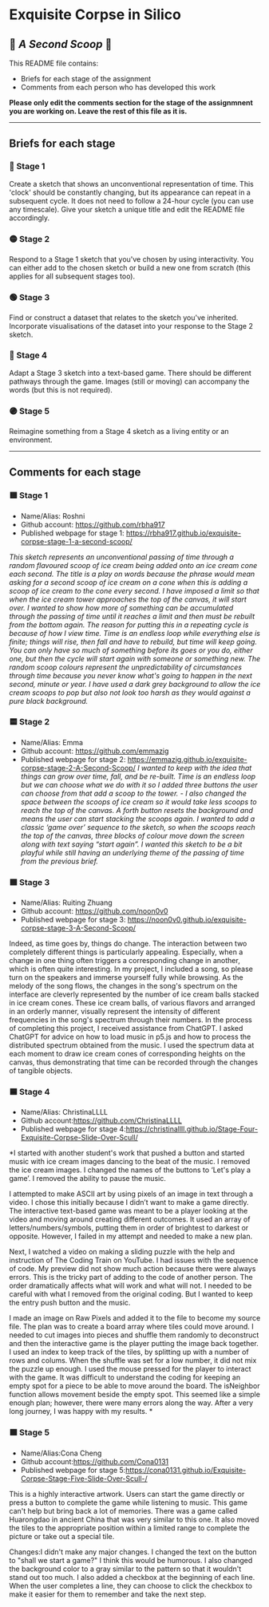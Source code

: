 # Exquisite Corpse in Silico
## 🔻 *A Second Scoop* 🔻

This README file contains:
- Briefs for each stage of the assignment
- Comments from each person who has developed this work

**Please only edit the comments section for the stage of the assignmnent you are working on. Leave the rest of this file as it is.**

*****
## Briefs for each stage

### 🔴 Stage 1
Create a sketch that shows an unconventional representation of time. This 'clock' should be constantly changing, but its appearance can repeat in a subsequent cycle. It does not need to follow a 24-hour cycle (you can use any timescale). Give your sketch a unique title and edit the README file accordingly.

### 🟡 Stage 2
Respond to a Stage 1 sketch that you've chosen by using interactivity. You can either add to the chosen sketch or build a new one from scratch (this applies for all subsequent stages too).

### 🟢 Stage 3
Find or construct a dataset that relates to the sketch you've inherited. Incorporate visualisations of the dataset into your response to the Stage 2 sketch.

### 🔵 Stage 4
Adapt a Stage 3 sketch into a text-based game. There should be different pathways through the game. Images (still or moving) can accompany the words (but this is not required).

### 🟣 Stage 5
Reimagine something from a Stage 4 sketch as a living entity or an environment.

*****
## Comments for each stage

### 🟥 Stage 1
- Name/Alias: Roshni
- Github account: https://github.com/rbha917
- Published webpage for stage 1: https://rbha917.github.io/exquisite-corpse-stage-1-a-second-scoop/

*This sketch represents an unconventional passing of time through a random flavoured scoop of ice cream being added onto an ice cream cone each second. The title is a play on words because the phrase would mean asking for a second scoop of ice cream on a cone when this is adding a scoop of ice cream to the cone every second. I have imposed a limit so that when the ice cream tower approaches the top of the canvas, it will start over. I wanted to show how more of something can be accumulated through the passing of time until it reaches a limit and then must be rebuilt from the bottom again. The reason for putting this in a repeating cycle is because of how I view time.  Time is an endless loop while everything else is finite; things will rise, then fall and have to rebuild, but time will keep going. You can only have so much of something before its goes or you do, either one, but then the cycle will start again with someone or something new. The random scoop colours represent the unpredictability of circumstances through time because you never know what's going to happen in the next second, minute or year. I have used a dark grey background to allow the ice cream scoops to pop but also not look too harsh as they would against a pure black background.*

### 🟨 Stage 2
- Name/Alias: Emma
- Github account: https://github.com/emmazig
- Published webpage for stage 2: https://emmazig.github.io/exquisite-corpse-stage-2-A-Second-Scoop/
  *I wanted to keep with the idea that things can grow over time, fall,  and be re-built. Time is an endless loop but we can choose what we do with it so I added three buttons the user can choose from that add a scoop to the tower. - I also changed the space between the scoops of ice cream so it would take less scoops to reach the top of the canvas. A forth button resets the background and means the user can start stacking the scoops again. I wanted to add a classic ‘game over’ sequence to the sketch, so when the scoops reach the top of the canvas, three blocks of colour move down the screen along with text saying “start again”.
I wanted this sketch to be a bit playful while still having an underlying theme of the passing of time from the previous brief.*

### 🟩 Stage 3
- Name/Alias: Ruiting Zhuang
- Github account: https://github.com/noon0v0
- Published webpage for stage 3: https://noon0v0.github.io/exquisite-corpse-stage-3-A-Second-Scoop/

Indeed, as time goes by, things do change. The interaction between two completely different things is particularly appealing. Especially, when a change in one thing often triggers a corresponding change in another, which is often quite interesting. In my project, I included a song, so please turn on the speakers and immerse yourself fully while browsing. As the melody of the song flows, the changes in the song's spectrum on the interface are cleverly represented by the number of ice cream balls stacked in ice cream cones. These ice cream balls, of various flavors and arranged in an orderly manner, visually represent the intensity of different frequencies in the song's spectrum through their numbers. In the process of completing this project, I received assistance from ChatGPT. I asked ChatGPT for advice on how to load music in p5.js and how to process the distributed spectrum obtained from the music. I used the spectrum data at each moment to draw ice cream cones of corresponding heights on the canvas, thus demonstrating that time can be recorded through the changes of tangible objects.

### 🟦 Stage 4
- Name/Alias: ChristinaLLLL
- Github account:https://github.com/ChristinaLLLL
- Published webpage for stage 4:https://christinallll.github.io/Stage-Four-Exquisite-Corpse-Slide-Over-Scull/

*I started with another student's work that pushed a button and started music with ice cream images dancing to the beat of the music.  I removed the ice cream images. I changed the names of the buttons to ‘Let's play a game’.  I removed the ability to pause the music.  

I attempted to make ASCII art by using pixels of an image in text through a video.  I chose this initially because I didn’t want to make a game directly.  The interactive text-based game was meant to be a player looking at the video and moving around creating different outcomes.  It used an array of letters/numbers/symbols, putting them in order of brightest to darkest or opposite.  However, I failed in my attempt and needed to make a new plan. 

Next, I watched a video on making a sliding puzzle with the help and instruction of The Coding Train on YouTube.  I had issues with the sequence of code.  My preview did not show much action because there were always errors.  This is the tricky part of adding to the code of another person.  The order dramatically affects what will work and what will not.  I needed to be careful with what I removed from the original coding.  But I wanted to keep the entry push button and the music.

I made an image on Raw Pixels and added it to the file to become my source file.  The plan was to create a board array where tiles could move around.  I needed to cut images into pieces and shuffle them randomly to deconstruct and then the interactive game is the player putting the image back together.  I used an index to keep track of the tiles, by splitting up with a number of rows and colums. When the shuffle was set for a low number, it did not mix the puzzle up enough.  I used the mouse pressed for the player to interact with the game.   It was difficult to understand the coding for keeping an empty spot for a piece to be able to move around the board.  The isNeighbor function allows movement beside the empty spot.  This seemed like a simple enough plan; however, there were many errors along the way.   After a very long journey, I was happy with my results.  *

### 🟪 Stage 5
- Name/Alias:Cona Cheng
- Github account:https://github.com/Cona0131
- Published webpage for stage 5:https://cona0131.github.io/Exquisite-Corpse-Stage-Five-Slide-Over-Scull-/

This is a highly interactive artwork. Users can start the game directly or press a button to complete the game while listening to music. This game can't help but bring back a lot of memories. There was a game called Huarongdao in ancient China that was very similar to this one. It also moved the tiles to the appropriate position within a limited range to complete the picture or take out a special tile.

Changes:I didn't make any major changes. I changed the text on the button to "shall we start a game?" I think this would be humorous. I also changed the background color to a gray similar to the pattern so that it wouldn't stand out too much. I also added a checkbox at the beginning of each line. When the user completes a line, they can choose to click the checkbox to make it easier for them to remember and take the next step.
